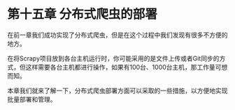 # 第十五章 分布式爬虫的部署

在前一章我们成功实现了分布式爬虫，但是在这个过程中我们发现有很多不方便的地方。

在将Scrapy项目放到各台主机运行时，你可能采用的是文件上传或者Git同步的方式，但这样需要各台主机都进行操作，如果有100台、1000台主机，那工作量可想而知。

本章我们就来了解一下，分布式爬虫部署方面可以采取的一些措施，以方便地实现批量部署和管理。